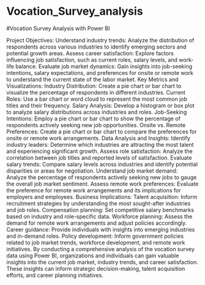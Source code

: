 # Vocation_Survey_analysis
#Vocation Survey Analysis with Power BI

Project Objectives:
Understand industry trends: Analyze the distribution of respondents across various industries to identify emerging sectors and potential growth areas.
Assess career satisfaction: Explore factors influencing job satisfaction, such as current roles, salary levels, and work-life balance.
Evaluate job market dynamics: Gain insights into job-seeking intentions, salary expectations, and preferences for onsite or remote work to understand the current state of the labor market.
Key Metrics and Visualizations:
Industry Distribution: Create a pie chart or bar chart to visualize the percentage of respondents in different industries.
Current Roles: Use a bar chart or word cloud to represent the most common job titles and their frequency.
Salary Analysis: Develop a histogram or box plot to analyze salary distributions across industries and roles.
Job-Seeking Intentions: Employ a pie chart or bar chart to show the percentage of respondents actively seeking new job opportunities.
Onsite vs. Remote Preferences: Create a pie chart or bar chart to compare the preferences for onsite or remote work arrangements.
Data Analysis and Insights:
Identify industry leaders: Determine which industries are attracting the most talent and experiencing significant growth.
Assess role satisfaction: Analyze the correlation between job titles and reported levels of satisfaction.
Evaluate salary trends: Compare salary levels across industries and identify potential disparities or areas for negotiation.
Understand job market demand: Analyze the percentage of respondents actively seeking new jobs to gauge the overall job market sentiment.
Assess remote work preferences: Evaluate the preference for remote work arrangements and its implications for employers and employees.
Business Implications:
Talent acquisition: Inform recruitment strategies by understanding the most sought-after industries and job roles.
Compensation planning: Set competitive salary benchmarks based on industry and role-specific data.
Workforce planning: Assess the demand for remote work arrangements and adjust policies accordingly.
Career guidance: Provide individuals with insights into emerging industries and in-demand roles.
Policy development: Inform government policies related to job market trends, workforce development, and remote work initiatives.
By conducting a comprehensive analysis of the vocation survey data using Power BI, organizations and individuals can gain valuable insights into the current job market, industry trends, and career satisfaction. These insights can inform strategic decision-making, talent acquisition efforts, and career planning initiatives.
